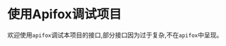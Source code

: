 # 使用Apifox调试项目

欢迎使用`apifox`调试本项目的接口,部分接口因为过于复杂,不在`apifox`中呈现。

<AttachmentDownload
filePath="/files/dhu_aircraft.apifox.json"
fileName="apifox.json"
label="点击下载apifox json附件"
logoLightSrc="/apifox.png"
logoDarkSrc="/apifox.png"
logoAlt="附件下载"
/>